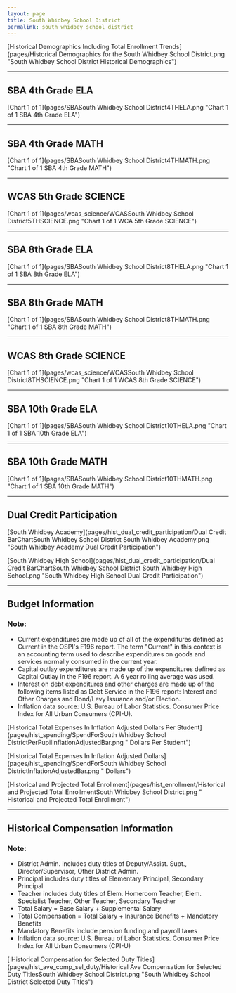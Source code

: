 ```yaml
---
layout: page
title: South Whidbey School District
permalink: south whidbey school district
---
```



[Historical Demographics Including Total Enrollment Trends](pages/Historical Demographics for the South Whidbey School District.png "South Whidbey School District Historical Demographics")

___

## SBA 4th Grade ELA

[Chart 1 of 1](pages/SBASouth Whidbey School District4THELA.png "Chart 1 of 1 SBA 4th Grade ELA")


___

## SBA 4th Grade MATH

[Chart 1 of 1](pages/SBASouth Whidbey School District4THMATH.png "Chart 1 of 1 SBA 4th Grade MATH")


___

## WCAS 5th Grade SCIENCE

[Chart 1 of 1](pages/wcas_science/WCASSouth Whidbey School District5THSCIENCE.png "Chart 1 of 1 WCA 5th Grade SCIENCE")


___

## SBA 8th Grade ELA

[Chart 1 of 1](pages/SBASouth Whidbey School District8THELA.png "Chart 1 of 1 SBA 8th Grade ELA")


___

## SBA 8th Grade MATH

[Chart 1 of 1](pages/SBASouth Whidbey School District8THMATH.png "Chart 1 of 1 SBA 8th Grade MATH")


___

## WCAS 8th Grade SCIENCE

[Chart 1 of 1](pages/wcas_science/WCASSouth Whidbey School District8THSCIENCE.png "Chart 1 of 1 WCAS 8th Grade SCIENCE")


___

## SBA 10th Grade ELA

[Chart 1 of 1](pages/SBASouth Whidbey School District10THELA.png "Chart 1 of 1 SBA 10th Grade ELA")


___

## SBA 10th Grade MATH

[Chart 1 of 1](pages/SBASouth Whidbey School District10THMATH.png "Chart 1 of 1 SBA 10th Grade MATH")


___

## Dual Credit Participation

[South Whidbey Academy](pages/hist_dual_credit_participation/Dual Credit BarChartSouth Whidbey School District South Whidbey Academy.png "South Whidbey Academy Dual Credit Participation")

[South Whidbey High School](pages/hist_dual_credit_participation/Dual Credit BarChartSouth Whidbey School District South Whidbey High School.png "South Whidbey High School Dual Credit Participation")


___

## Budget Information
### Note:
- Current expenditures are made up of all of the expenditures defined as Current in the OSPI's F196 report. The term "Current" in this context is an accounting term used to describe expenditures on goods and services normally consumed in the current year.
- Capital outlay expenditures are made up of the expenditures defined as Capital Outlay in the F196 report. A 6 year rolling average was used.
- Interest on debt expenditures and other charges are made up of the following items listed as Debt Service in the F196 report: Interest and Other Charges and Bond/Levy Issuance and/or Election.
- Inflation data source: U.S. Bureau of Labor Statistics. Consumer Price Index for All Urban Consumers (CPI-U).

[Historical Total Expenses In Inflation Adjusted Dollars Per Student](pages/hist_spending/SpendForSouth Whidbey School DistrictPerPupilInflationAdjustedBar.png " Dollars Per Student")

[Historical Total Expenses In Inflation Adjusted Dollars](pages/hist_spending/SpendForSouth Whidbey School DistrictInflationAdjustedBar.png " Dollars")

[Historical and Projected Total Enrollment](pages/hist_enrollment/Historical and Projected Total EnrollmentSouth Whidbey School District.png " Historical and Projected Total Enrollment")


___

## Historical Compensation Information
### Note:
- District Admin. includes duty titles of Deputy/Assist. Supt., Director/Supervisor, Other District Admin.
- Principal includes duty titles of Elementary Principal, Secondary Principal
- Teacher includes duty titles of Elem. Homeroom Teacher, Elem. Specialist Teacher, Other Teacher, Secondary Teacher
- Total Salary = Base Salary + Supplemental Salary
- Total Compensation = Total Salary + Insurance Benefits + Mandatory Benefits
- Mandatory Benefits include pension funding and payroll taxes
- Inflation data source: U.S. Bureau of Labor Statistics. Consumer Price Index for All Urban Consumers (CPI-U)

[ Historical Compensation for Selected Duty Titles](pages/hist_ave_comp_sel_duty/Historical Ave Compensation for Selected Duty TitlesSouth Whidbey School District.png "South Whidbey School District Selected Duty Titles")

